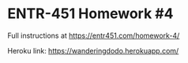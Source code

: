 # ENTR-451 Homework #4

Full instructions at https://entr451.com/homework-4/

Heroku link: https://wanderingdodo.herokuapp.com/
